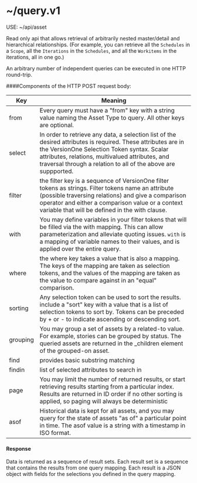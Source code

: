 # ~/query.v1

<div class="badge">USE: ~/api/asset</div>

Read only api that allows retrieval of arbitrarily nested master/detail and hierarchical relationships. (For example, you can retrieve all the `Schedules` in a `Scope`, all the `Iterations` in the `Schedules`, and all the `Workitems` in the iterations, all in one go.)

An arbitrary number of independent queries can be executed in one HTTP round-trip.

####Components of the HTTP POST request body:

Key        | Meaning
---------- | -------
from | Every query must have a "from" key with a string value naming the Asset Type to query. All other keys are optional.
select | In order to retrieve any data, a selection list of the desired attributes is required. These attributes are in the VersionOne Selection Token syntax. Scalar attributes, relations, multivalued attributes, and traversal through a relation to all of the above are suppported.
filter | the filter key is a sequence of VersionOne filter tokens as strings. Filter tokens name an attribute (possible traversing relations) and give a comparison operator and either a comparison value or a context variable that will be defined in the with clause.
with | You may define variables in your filter tokens that will be filled via the with mapping. This can allow parameterization and alleviate quoting issues. `with` is a mapping of variable names to their values, and is applied over the entire query.
where | the where key takes a value that is also a mapping. The keys of the mapping are taken as selection tokens, and the values of the mapping are taken as the value to compare against in an "equal" comparison.
sorting | Any selection token can be used to sort the results. include a "sort" key with a value that is a list of selection tokens to sort by. Tokens can be preceded by + or - to indicate ascending or descending sort.
grouping | You may group a set of assets by a related-to value. For example, stories can be grouped by status. The queried assets are returned in the _children element of the grouped-on asset.
find | provides basic substring matching
findin | list of selected attributes to search in
page | You may limit the number of returned results, or start retrieving results starting from a particular index. Results are returned in ID order if no other sorting is applied, so paging will always be deterministic
asof | Historical data is kept for all assets, and you may query for the state of assets "as of" a particular point in time. The asof value is a string with a timestamp in ISO format.

#### Response

Data is returned as a sequence of result sets. Each result set is a sequence that contains the results from one query mapping. Each result is a JSON object with fields for the selections you defined in the query mapping.

